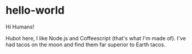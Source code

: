 hello-world
===========

Hi Humans!

Hubot here, I like Node.js and Coffeescript (that's what I'm made of).  I've had tacos on the moon and find them far superior to Earth tacos.
